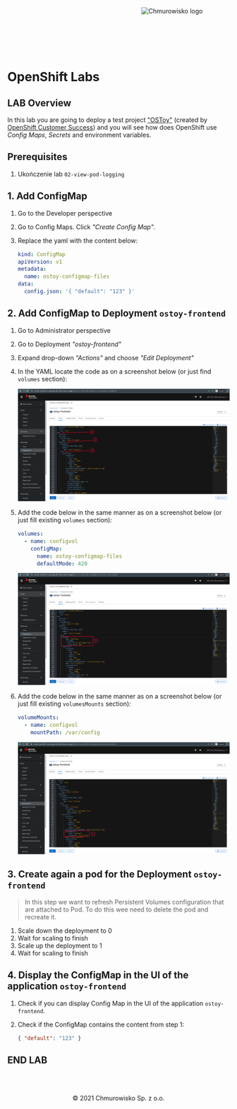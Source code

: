 <img src="../../../img/logo.png" alt="Chmurowisko logo" width="200"  align="right">
<br><br>
<br><br>
<br><br>

# OpenShift Labs

## LAB Overview

In this lab you are going to deploy a test project ["OSToy"](https://github.com/openshift-cs/ostoy) (created by [OpenShift Customer Success](https://github.com/openshift-cs)) and you will see how does OpenShift use _Config Maps_, _Secrets_ and environment variables.

## Prerequisites

1. Ukończenie lab `02-view-pod-logging`

## 1. Add ConfigMap

1. Go to the Developer perspective
1. Go to Config Maps. Click _"Create Config Map"_.
1. Replace the yaml with the content below:

   ```yaml
   kind: ConfigMap
   apiVersion: v1
   metadata:
     name: ostoy-configmap-files
   data:
     config.json: '{ "default": "123" }'
   ```

## 2. Add ConfigMap to Deployment `ostoy-frontend`

1. Go to Administrator perspective
1. Go to Deployment _"ostoy-frontend"_
1. Expand drop-down _"Actions"_ and choose _"Edit Deployment"_
2. In the YAML locate the code as on a screenshot below (or just find `volumes` section):

   ![](./img/01-where-to-edit-volumes.png)

3. Add the code below in the same manner as on a screenshot below (or just fill existing `volumes` section):

   ```yaml
   volumes:
     - name: configvol
       configMap:
         name: ostoy-configmap-files
         defaultMode: 420
   ```

   ![](./img/02-add-volume.png)

4. Add the code below in the same manner as on a screenshot below (or just fill existing `volumesMounts` section):

   ```yaml
   volumeMounts:
     - name: configvol
       mountPath: /var/config
   ```

   ![](./img/03-add-volume-mounts.png)

## 3. Create again a pod for the Deployment `ostoy-frontend`

> In this step we want to refresh Persistent Volumes configuration that are attached to Pod. To do this wee need to delete the pod and recreate it.

1. Scale down the deployment to 0
2. Wait for scaling to finish
3. Scale up the deployment to 1
4. Wait for scaling to finish

## 4. Display the ConfigMap in the UI of the application `ostoy-frontend`

1. Check if you can display Config Map in the UI of the application `ostoy-frontend`.
2. Check if the ConfigMap contains the content from step 1:

   ```json
   { "default": "123" }
   ```

## END LAB

<br><br>

<center><p>&copy; 2021 Chmurowisko Sp. z o.o.<p></center>
